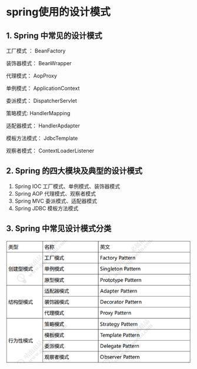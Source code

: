 # spring使用的设计模式

## 1. Spring 中常见的设计模式

工厂模式 ： BeanFactory

装饰器模式： BeanWrapper

代理模式： AopProxy

单例模式： ApplicationContext

委派模式： DispatcherServlet

策略模式:  HandlerMapping

适配器模式： HandlerApdapter

模板方法模式： JdbcTemplate

观察者模式： ContextLoaderListener

## 2. Spring 的四大模块及典型的设计模式

1. Spring IOC   工厂模式、单例模式、装饰器模式
2. Spring AOP  代理模式、观察者模式
3. Spring MVC  委派模式、适配器模式
4. Spring JDBC 模板方法模式

## 3. Spring 中常见设计模式分类
![](media/1.png)